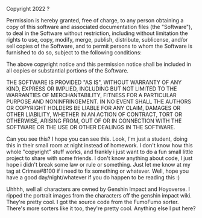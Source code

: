 Copyright 2022 ?

Permission is hereby granted, free of charge, to any person obtaining a copy of this software and associated documentation files (the "Software"), to deal in the Software without restriction, including without limitation the rights to use, copy, modify, merge, publish, distribute, sublicense, and/or sell copies of the Software, and to permit persons to whom the Software is furnished to do so, subject to the following conditions:

The above copyright notice and this permission notice shall be included in all copies or substantial portions of the Software.

THE SOFTWARE IS PROVIDED "AS IS", WITHOUT WARRANTY OF ANY KIND, EXPRESS OR IMPLIED, INCLUDING BUT NOT LIMITED TO THE WARRANTIES OF MERCHANTABILITY, FITNESS FOR A PARTICULAR PURPOSE AND NONINFRINGEMENT. IN NO EVENT SHALL THE AUTHORS OR COPYRIGHT HOLDERS BE LIABLE FOR ANY CLAIM, DAMAGES OR OTHER LIABILITY, WHETHER IN AN ACTION OF CONTRACT, TORT OR OTHERWISE, ARISING FROM, OUT OF OR IN CONNECTION WITH THE SOFTWARE OR THE USE OR OTHER DEALINGS IN THE SOFTWARE.

Can you see this? I hope you can see this. Look, I'm just a student, doing this in their small room at night instead of homework. I don't know how this whole "copyright" stuff works, and frankly i just want to do a fun small little project to share with some friends. I don't know anything about code, I just hope i didn't break some law or rule or something. Just let me know at my tag at Crimea#8100 if i need to fix something or whatever. Well, hope you have a good day/night/whatever if you do happen to be reading this :)

Uhhhh, well all characters are owned by Genshin Impact and Hoyoverse. I ripped the portrait images from the characters off the genshin impact wiki. They're pretty cool. I got the source code from the FumoFumo sorter. There's more sorters like it too, they're pretty cool.
Anything else I put here?